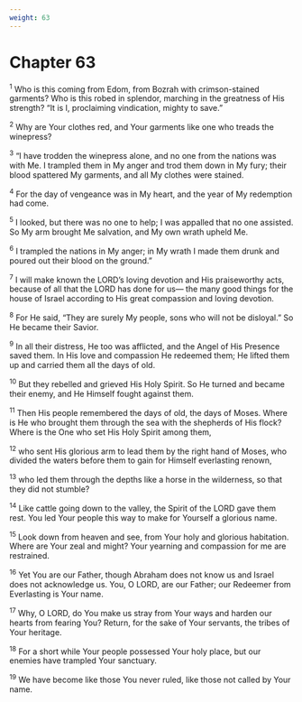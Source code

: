 ```yaml
---
weight: 63
---
```


# Chapter 63

<sup>1</sup> Who is this coming from Edom, from Bozrah with crimson-stained garments? Who is this robed in splendor, marching in the greatness of His strength? “It is I, proclaiming vindication, mighty to save.” 

<sup>2</sup> Why are Your clothes red, and Your garments like one who treads the winepress? 

<sup>3</sup> “I have trodden the winepress alone, and no one from the nations was with Me. I trampled them in My anger and trod them down in My fury; their blood spattered My garments, and all My clothes were stained. 

<sup>4</sup> For the day of vengeance was in My heart, and the year of My redemption had come. 

<sup>5</sup> I looked, but there was no one to help; I was appalled that no one assisted. So My arm brought Me salvation, and My own wrath upheld Me. 

<sup>6</sup> I trampled the nations in My anger; in My wrath I made them drunk and poured out their blood on the ground.” 

<sup>7</sup> I will make known the LORD’s loving devotion and His praiseworthy acts, because of all that the LORD has done for us— the many good things for the house of Israel according to His great compassion and loving devotion. 

<sup>8</sup> For He said, “They are surely My people, sons who will not be disloyal.” So He became their Savior. 

<sup>9</sup> In all their distress, He too was afflicted, and the Angel of His Presence saved them. In His love and compassion He redeemed them; He lifted them up and carried them all the days of old. 

<sup>10</sup> But they rebelled and grieved His Holy Spirit. So He turned and became their enemy, and He Himself fought against them. 

<sup>11</sup> Then His people remembered the days of old, the days of Moses. Where is He who brought them through the sea with the shepherds of His flock? Where is the One who set His Holy Spirit among them, 

<sup>12</sup> who sent His glorious arm to lead them by the right hand of Moses, who divided the waters before them to gain for Himself everlasting renown, 

<sup>13</sup> who led them through the depths like a horse in the wilderness, so that they did not stumble? 

<sup>14</sup> Like cattle going down to the valley, the Spirit of the LORD gave them rest. You led Your people this way to make for Yourself a glorious name. 

<sup>15</sup> Look down from heaven and see, from Your holy and glorious habitation. Where are Your zeal and might? Your yearning and compassion for me are restrained. 

<sup>16</sup> Yet You are our Father, though Abraham does not know us and Israel does not acknowledge us. You, O LORD, are our Father; our Redeemer from Everlasting is Your name. 

<sup>17</sup> Why, O LORD, do You make us stray from Your ways and harden our hearts from fearing You? Return, for the sake of Your servants, the tribes of Your heritage. 

<sup>18</sup> For a short while Your people possessed Your holy place, but our enemies have trampled Your sanctuary. 

<sup>19</sup> We have become like those You never ruled, like those not called by Your name. 


